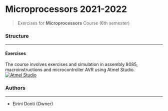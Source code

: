 # Microprocessors 2021-2022
> Exercises for **Microprocessors** Course (6th semester)

### Structure
---
#### Exercises

The course involves exercises and simulation in assembly 8085, macroinstructions and microcontroller AVR using Atmel Studio.[![Atmel Studio](https://img.shields.io/badge/Atmel%20Studio-red)](https://www.microchip.com/en-us/tools-resources/develop/microchip-studio)

### Authors
---

- Eirini Donti (Owner)

<!-- ### License
--- -->

